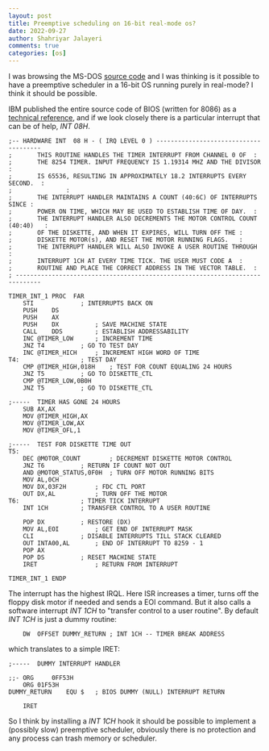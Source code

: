 ```yaml
---
layout: post
title: Preemptive scheduling on 16-bit real-mode os?
date: 2022-09-27
author: Shahriyar Jalayeri
comments: true
categories: [os]
---
```


I was browsing the MS-DOS [source code](https://github.com/microsoft/MS-DOS) and I was thinking is it possible to have a preemptive scheduler in a 16-bit OS running purely in real-mode? I think it should be possible.

IBM published the entire source code of BIOS (written for 8086) as a [technical reference](https://raw.githubusercontent.com/kaneton/appendix-bios/master/doc/ibm-pc-techref.pdf), and if we look closely there is a particular interrupt that can be of help, _INT 08H_. 

```
;-- HARDWARE INT  08 H - ( IRQ LEVEL 0 ) --------------------------------------
;       THIS ROUTINE HANDLES THE TIMER INTERRUPT FROM CHANNEL 0 OF 	:
;       THE 8254 TIMER. INPUT FREQUENCY IS 1.19314 MHZ AND THE DIVISOR 	:
;       IS 65536, RESULTING IN APPROXIMATELY 18.2 INTERRUPTS EVERY SECOND.	:
;				:
;       THE INTERRUPT HANDLER MAINTAINS A COUNT (40:6C) OF INTERRUPTS SINCE	:
;       POWER ON TIME, WHICH MAY BE USED TO ESTABLISH TIME OF DAY.	:
;       THE INTERRUPT HANDLER ALSO DECREMENTS THE MOTOR CONTROL COUNT (40:40)	:
;       OF THE DISKETTE, AND WHEN IT EXPIRES, WILL TURN OFF THE	:
;       DISKETTE MOTOR(s), AND RESET THE MOTOR RUNNING FLAGS.	:
;       THE INTERRUPT HANDLER WILL ALSO INVOKE A USER ROUTINE THROUGH	:
;       INTERRUPT 1CH AT EVERY TIME TICK. THE USER MUST CODE A	:
;       ROUTINE AND PLACE THE CORRECT ADDRESS IN THE VECTOR TABLE.	:
; -----------------------------------------------------------------------------

TIMER_INT_1	PROC  FAR
	STI				; INTERRUPTS BACK ON
	PUSH	DS
	PUSH	AX
	PUSH	DX			; SAVE MACHINE STATE
	CALL	DDS			; ESTABLISH ADDRESSABILITY
	INC	@TIMER_LOW		; INCREMENT TIME
	JNZ	T4			; GO TO TEST DAY
	INC	@TIMER_HICH		; INCREMENT HIGH WORD OF TIME
T4:					; TEST DAY
	CMP	@TIMER_HIGH,018H	; TEST FOR COUNT EQUALING 24 HOURS
	JNZ	T5			; GO TO DISKETTE_CTL
	CMP	@TIMER_LOW,0B0H
	JNZ	T5			; GO TO DISKETTE_CTL

;-----	TIMER HAS GONE 24 HOURS
	SUB	AX,AX
	MOV	@TIMER_HIGH,AX
	MOV	@TIMER_LOW,AX
	MOV	@TIMER_OFL,1

;-----	TEST FOR DISKETTE TIME OUT
T5:
	DEC	@MOTOR_COUNT		; DECREMENT DISKETTE MOTOR CONTROL
	JNZ	T6			; RETURN IF COUNT NOT OUT
	AND	@MOTOR_STATUS,0F0H	; TURN OFF MOTOR RUNNING BITS
	MOV	AL,0CH
	MOV	DX,03F2H		; FDC CTL PORT
	OUT	DX,AL			; TURN OFF THE MOTOR
T6:					; TIMER TICK INTERRUPT
	INT	1CH			; TRANSFER CONTROL TO A USER ROUTINE

	POP	DX			; RESTORE (DX)
	MOV	AL,EOI			; GET END OF INTERRUPT MASK
	CLI				; DISABLE INTERRUPTS TILL STACK CLEARED
	OUT	INTA00,AL		; END OF INTERRUPT TO 8259 - 1
	POP	AX
	POP	DS			; RESET MACHINE STATE
	IRET				; RETURN FROM INTERRUPT

TIMER_INT_1	ENDP
```

The interrupt has the highest IRQL. Here ISR increases a timer, turns off the floppy disk motor if needed and sends a EOI command. But it also calls a software interrupt _INT 1CH_ to "transfer control to a user routine". By default _INT 1CH_ is just a dummy routine:
```
    DW  OFFSET DUMMY_RETURN ; INT 1CH -- TIMER BREAK ADDRESS
```
which translates to a simple IRET:
```
;-----	DUMMY INTERRUPT HANDLER

;;-	ORG 	0FF53H
	ORG	01F53H
DUMMY_RETURN	EQU	$	; BIOS DUMMY (NULL) INTERRUPT RETURN

	IRET
```

So I think by installing a _INT 1CH_ hook it should be possible to implement a (possibly slow) preemptive scheduler, obviously there is no protection and any process can trash memory or scheduler.